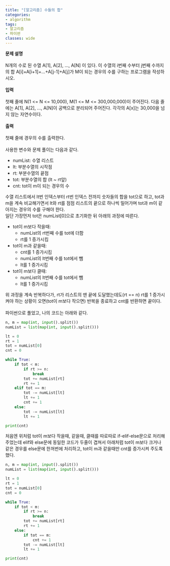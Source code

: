 ```yaml
---
title: "[알고리즘] 수들의 합"
categories:
- algorithm
tags:
- 알고리즘
- 파이썬
classes: wide
---
```



**문제 설명**
<br>
<br>N개의 수로 된 수열 A[1], A[2], ..., A[N] 이 있다. 이 수열의 i번째 수부터 j번째 수까지의 합 A[i]+A[i+1]+...+A[j-1]+A[j]가 M이 되는 경우의 수를 구하는 프로그램을 작성하시오.
<br>
<br>**입력**
<br>
<br>첫째 줄에 N(1 <= N <= 10,000), M(1 <= M <= 300,000,000)이 주어진다. 다음 줄에는 A[1], A[2], ..., A[N]이 공백으로 분리되어 주어진다. 각각의 A[x]는 30,000을 넘지 않는 자연수이다.
<br>
<br>**출력**
<br>
<br>첫째 줄에 경우의 수를 출력한다.
<br>
<br>사용한 변수와 문제 풀이는 다음과 같다.

- numList: 수열 리스트
- lt: 부분수열의 시작점
- rt: 부분수열의 끝점
- tot: 부분수열의 합 (lt ~ rt앞)
- cnt: tot이 m이 되는 경우의 수

수열 리스트에서 lt번 인덱스부터 rt번 인덱스 전까지 숫자들의 합을 tot으로 하고, tot과 m을 계속 비교해가면서 lt와 rt를 점점 리스트의 끝으로 하나씩 밀어가며 tot과 m이 같아지는 경우의 수를 구해야 한다.
<br>일단 가장먼저 tot은 numList[0]으로 초기화한 뒤 아래의 과정에 따른다.

- tot이 m보다 작을때:
	- numList의 rt번째 수를 tot에 더함
	- rt를 1 증가시킴
- tot이 m과 같을때:
	- cnt를 1 증가시킴
	- numList의 lt번째 수를 tot에서 뺌
	- lt를 1 증가시킴
- tot이 m보다 클때:
	- numList의 lt번째 수를 tot에서 뺌
	- lt를 1 증가시킴

위 과정을 계속 반복하다가, rt가 리스트의 맨 끝에 도달했는데도(rt == n) rt를 1 증가시켜야 하는 상황이 오면(tot이 m보다 작으면) 반복을 종료하고 cnt를 반환하면 끝이다.
<br>
<br>파이썬으로 풀었고, 나의 코드는 아래와 같다.

```python
n, m = map(int, input().split())
numList = list(map(int, input().split()))

lt = 0
rt = 1
tot = numList[0]
cnt = 0

while True:
    if tot < m:
        if rt >= n:
            break
        tot += numList[rt]
        rt += 1
    elif tot == m:
        tot -= numList[lt]
        lt += 1
        cnt += 1
    else:
        tot -= numList[lt]
        lt += 1

print(cnt)

```

처음엔 위처럼 tot이 m보다 작을때, 같을때, 클때를 따로따로 if-elif-else문으로 처리해 주었는데 elif와 else문에 동일한 코드가 두줄이 겹쳐서 아래처럼 tot이 m보다 크거나 같은 경우를 else문에 한꺼번에 처리하고, tot이 m과 같을때만 cnt를 증가시켜 주도록 했다.

```python
n, m = map(int, input().split())
numList = list(map(int, input().split()))

lt = 0
rt = 1
tot = numList[0]
cnt = 0

while True:
    if tot < m:
        if rt >= n:
            break
        tot += numList[rt]
        rt += 1
    else:
        if tot == m:
            cnt += 1
        tot -= numList[lt]
        lt += 1

print(cnt)

```